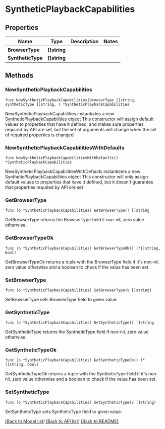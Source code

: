 # SyntheticPlaybackCapabilities

## Properties

Name | Type | Description | Notes
------------ | ------------- | ------------- | -------------
**BrowserType** | **[]string** |  | 
**SyntheticType** | **[]string** |  | 

## Methods

### NewSyntheticPlaybackCapabilities

`func NewSyntheticPlaybackCapabilities(browserType []string, syntheticType []string, ) *SyntheticPlaybackCapabilities`

NewSyntheticPlaybackCapabilities instantiates a new SyntheticPlaybackCapabilities object
This constructor will assign default values to properties that have it defined,
and makes sure properties required by API are set, but the set of arguments
will change when the set of required properties is changed

### NewSyntheticPlaybackCapabilitiesWithDefaults

`func NewSyntheticPlaybackCapabilitiesWithDefaults() *SyntheticPlaybackCapabilities`

NewSyntheticPlaybackCapabilitiesWithDefaults instantiates a new SyntheticPlaybackCapabilities object
This constructor will only assign default values to properties that have it defined,
but it doesn't guarantee that properties required by API are set

### GetBrowserType

`func (o *SyntheticPlaybackCapabilities) GetBrowserType() []string`

GetBrowserType returns the BrowserType field if non-nil, zero value otherwise.

### GetBrowserTypeOk

`func (o *SyntheticPlaybackCapabilities) GetBrowserTypeOk() (*[]string, bool)`

GetBrowserTypeOk returns a tuple with the BrowserType field if it's non-nil, zero value otherwise
and a boolean to check if the value has been set.

### SetBrowserType

`func (o *SyntheticPlaybackCapabilities) SetBrowserType(v []string)`

SetBrowserType sets BrowserType field to given value.


### GetSyntheticType

`func (o *SyntheticPlaybackCapabilities) GetSyntheticType() []string`

GetSyntheticType returns the SyntheticType field if non-nil, zero value otherwise.

### GetSyntheticTypeOk

`func (o *SyntheticPlaybackCapabilities) GetSyntheticTypeOk() (*[]string, bool)`

GetSyntheticTypeOk returns a tuple with the SyntheticType field if it's non-nil, zero value otherwise
and a boolean to check if the value has been set.

### SetSyntheticType

`func (o *SyntheticPlaybackCapabilities) SetSyntheticType(v []string)`

SetSyntheticType sets SyntheticType field to given value.



[[Back to Model list]](../README.md#documentation-for-models) [[Back to API list]](../README.md#documentation-for-api-endpoints) [[Back to README]](../README.md)


